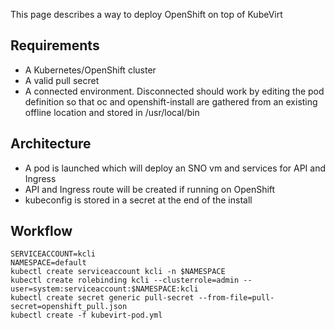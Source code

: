 This page describes a way to deploy OpenShift on top of KubeVirt

## Requirements

- A Kubernetes/OpenShift cluster
- A valid pull secret
- A connected environment. Disconnected should work by editing the pod definition so that oc and openshift-install are gathered from an existing offline location and stored in /usr/local/bin

## Architecture

- A pod is launched which will deploy an SNO vm and services for API and Ingress
- API and Ingress route will be created if running on OpenShift
- kubeconfig is stored in a secret at the end of the install

## Workflow

```
SERVICEACCOUNT=kcli
NAMESPACE=default
kubectl create serviceaccount kcli -n $NAMESPACE
kubectl create rolebinding kcli --clusterrole=admin --user=system:serviceaccount:$NAMESPACE:kcli
kubectl create secret generic pull-secret --from-file=pull-secret=openshift_pull.json
kubectl create -f kubevirt-pod.yml
```
